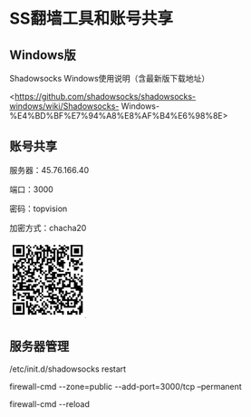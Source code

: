 # SS翻墙工具和账号共享



## Windows版

Shadowsocks Windows使用说明（含最新版下载地址）

<https://github.com/shadowsocks/shadowsocks-windows/wiki/Shadowsocks-
Windows-%E4%BD%BF%E7%94%A8%E8%AF%B4%E6%98%8E>



## 账号共享

服务器：45.76.166.40

端口：3000

密码：topvision

加密方式：chacha20



![](ss翻墙工具和账号共享.files/image002.png)





## 服务器管理

/etc/init.d/shadowsocks restart

firewall-cmd \--zone=public --add-port=3000/tcp –permanent

firewall-cmd \--reload





